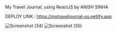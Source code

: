 My Travel Journal, using ReactJS by ANISH SINHA

DEPLOY LINK : https://mytraveljournal-as.netlify.app

![Screenshot (34)](https://github.com/anishsinhaa/travel-journal/assets/119957644/94f56b79-35fb-4fe5-bfb5-657757231b0e)
![Screenshot (35)](https://github.com/anishsinhaa/travel-journal/assets/119957644/292b8d90-d9ba-4f70-8edf-f3fdf36ec5f6)

